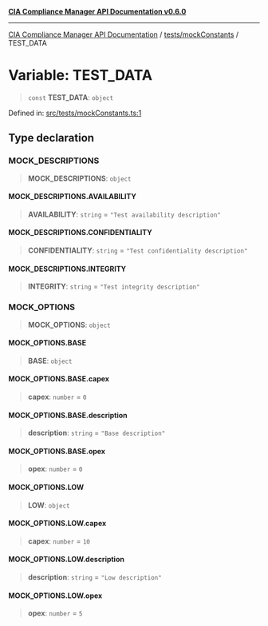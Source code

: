 [**CIA Compliance Manager API Documentation v0.6.0**](../../../README.md)

***

[CIA Compliance Manager API Documentation](../../../modules.md) / [tests/mockConstants](../README.md) / TEST\_DATA

# Variable: TEST\_DATA

> `const` **TEST\_DATA**: `object`

Defined in: [src/tests/mockConstants.ts:1](https://github.com/Hack23/cia-compliance-manager/blob/32fe683007dd7fe1aa6b244d2353e60fab4f51de/src/tests/mockConstants.ts#L1)

## Type declaration

### MOCK\_DESCRIPTIONS

> **MOCK\_DESCRIPTIONS**: `object`

#### MOCK\_DESCRIPTIONS.AVAILABILITY

> **AVAILABILITY**: `string` = `"Test availability description"`

#### MOCK\_DESCRIPTIONS.CONFIDENTIALITY

> **CONFIDENTIALITY**: `string` = `"Test confidentiality description"`

#### MOCK\_DESCRIPTIONS.INTEGRITY

> **INTEGRITY**: `string` = `"Test integrity description"`

### MOCK\_OPTIONS

> **MOCK\_OPTIONS**: `object`

#### MOCK\_OPTIONS.BASE

> **BASE**: `object`

#### MOCK\_OPTIONS.BASE.capex

> **capex**: `number` = `0`

#### MOCK\_OPTIONS.BASE.description

> **description**: `string` = `"Base description"`

#### MOCK\_OPTIONS.BASE.opex

> **opex**: `number` = `0`

#### MOCK\_OPTIONS.LOW

> **LOW**: `object`

#### MOCK\_OPTIONS.LOW.capex

> **capex**: `number` = `10`

#### MOCK\_OPTIONS.LOW.description

> **description**: `string` = `"Low description"`

#### MOCK\_OPTIONS.LOW.opex

> **opex**: `number` = `5`
